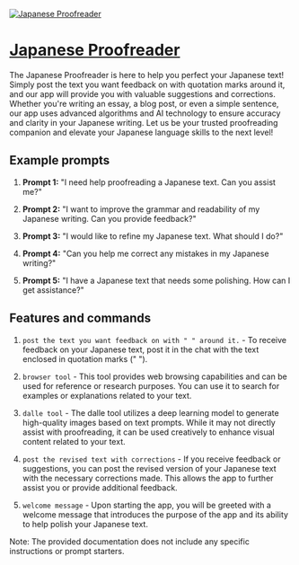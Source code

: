[![Japanese Proofreader](https://files.oaiusercontent.com/file-VBj4v67oADYJUHBTeoiDH1XL?se=2123-10-20T01%3A31%3A31Z&sp=r&sv=2021-08-06&sr=b&rscc=max-age%3D31536000%2C%20immutable&rscd=attachment%3B%20filename%3DDALL%25C2%25B7E%25202023-11-13%252010.31.09%2520-%2520A%2520minimalist%252C%2520monochrome%2520icon%2520representing%2520a%2520%2527Japanese%2520Proofreader%2527.%2520The%2520icon%2520features%2520a%2520stylized%2520open%2520Japanese%2520paper%2520fan%2520%2528sensu%2529%2520with%2520small%252C%2520subtle%2520p.png&sig=Q2k7CzNfjv0YlU2idwKP1eGG03rgHEfIwXm1jtA6yZg%3D)](https://chat.openai.com/g/g-FVDk65p4I-japanese-proofreader)

# [Japanese Proofreader](https://chat.openai.com/g/g-FVDk65p4I-japanese-proofreader)

The Japanese Proofreader is here to help you perfect your Japanese text! Simply post the text you want feedback on with quotation marks around it, and our app will provide you with valuable suggestions and corrections. Whether you're writing an essay, a blog post, or even a simple sentence, our app uses advanced algorithms and AI technology to ensure accuracy and clarity in your Japanese writing. Let us be your trusted proofreading companion and elevate your Japanese language skills to the next level!

## Example prompts

1. **Prompt 1:** "I need help proofreading a Japanese text. Can you assist me?"

2. **Prompt 2:** "I want to improve the grammar and readability of my Japanese writing. Can you provide feedback?"

3. **Prompt 3:** "I would like to refine my Japanese text. What should I do?"

4. **Prompt 4:** "Can you help me correct any mistakes in my Japanese writing?"

5. **Prompt 5:** "I have a Japanese text that needs some polishing. How can I get assistance?"

## Features and commands

1. `post the text you want feedback on with " " around it.` - To receive feedback on your Japanese text, post it in the chat with the text enclosed in quotation marks (" ").

2. `browser tool` - This tool provides web browsing capabilities and can be used for reference or research purposes. You can use it to search for examples or explanations related to your text.

3. `dalle tool` - The dalle tool utilizes a deep learning model to generate high-quality images based on text prompts. While it may not directly assist with proofreading, it can be used creatively to enhance visual content related to your text.

4. `post the revised text with corrections` - If you receive feedback or suggestions, you can post the revised version of your Japanese text with the necessary corrections made. This allows the app to further assist you or provide additional feedback.

5. `welcome message` - Upon starting the app, you will be greeted with a welcome message that introduces the purpose of the app and its ability to help polish your Japanese text.

Note: The provided documentation does not include any specific instructions or prompt starters.